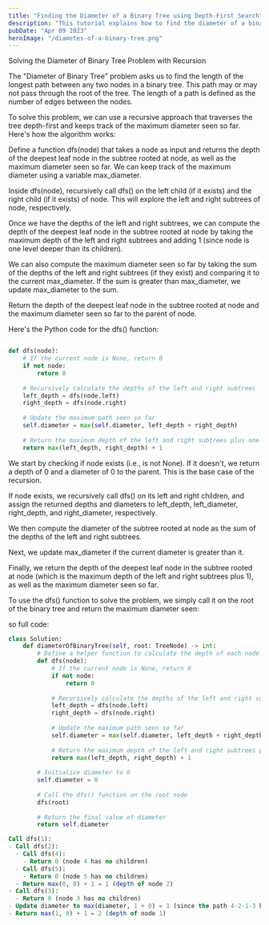 ```yaml
---
title: "Finding the Diameter of a Binary Tree using Depth-First Search"
description: "This tutorial explains how to find the diameter of a binary tree using depth-first search (DFS) algorithm in Python. It includes a step-by-step example to illustrate the process of traversing the tree and calculating the diameter."
pubDate: "Apr 09 2023"
heroImage: "/diametes-of-a-binary-tree.png"
---
```

Solving the Diameter of Binary Tree Problem with Recursion

The "Diameter of Binary Tree" problem asks us to find the length of the longest path between any two nodes in a binary tree. This path may or may not pass through the root of the tree. The length of a path is defined as the number of edges between the nodes.

To solve this problem, we can use a recursive approach that traverses the tree depth-first and keeps track of the maximum diameter seen so far. Here's how the algorithm works:

Define a function dfs(node) that takes a node as input and returns the depth of the deepest leaf node in the subtree rooted at node, as well as the maximum diameter seen so far. We can keep track of the maximum diameter using a variable max_diameter.

Inside dfs(node), recursively call dfs() on the left child (if it exists) and the right child (if it exists) of node. This will explore the left and right subtrees of node, respectively.

Once we have the depths of the left and right subtrees, we can compute the depth of the deepest leaf node in the subtree rooted at node by taking the maximum depth of the left and right subtrees and adding 1 (since node is one level deeper than its children).

We can also compute the maximum diameter seen so far by taking the sum of the depths of the left and right subtrees (if they exist) and comparing it to the current max_diameter. If the sum is greater than max_diameter, we update max_diameter to the sum.

Return the depth of the deepest leaf node in the subtree rooted at node and the maximum diameter seen so far to the parent of node.

Here's the Python code for the dfs() function:

```python

def dfs(node):
    # If the current node is None, return 0
    if not node:
        return 0
    
    # Recursively calculate the depths of the left and right subtrees
    left_depth = dfs(node.left)
    right_depth = dfs(node.right)
    
    # Update the maximum path seen so far
    self.diameter = max(self.diameter, left_depth + right_depth)
    
    # Return the maximum depth of the left and right subtrees plus one
    return max(left_depth, right_depth) + 1

```
We start by checking if node exists (i.e., is not None). If it doesn't, we return a depth of 0 and a diameter of 0 to the parent. This is the base case of the recursion.

If node exists, we recursively call dfs() on its left and right children, and assign the returned depths and diameters to left_depth, left_diameter, right_depth, and right_diameter, respectively.

We then compute the diameter of the subtree rooted at node as the sum of the depths of the left and right subtrees.

Next, we update max_diameter if the current diameter is greater than it.

Finally, we return the depth of the deepest leaf node in the subtree rooted at node (which is the maximum depth of the left and right subtrees plus 1), as well as the maximum diameter seen so far.

To use the dfs() function to solve the problem, we simply call it on the root of the binary tree and return the maximum diameter seen:

so full code: 

```python
class Solution:
    def diameterOfBinaryTree(self, root: TreeNode) -> int:
        # Define a helper function to calculate the depth of each node
        def dfs(node):
            # If the current node is None, return 0
            if not node:
                return 0
            
            # Recursively calculate the depths of the left and right subtrees
            left_depth = dfs(node.left)
            right_depth = dfs(node.right)
            
            # Update the maximum path seen so far
            self.diameter = max(self.diameter, left_depth + right_depth)
            
            # Return the maximum depth of the left and right subtrees plus one
            return max(left_depth, right_depth) + 1
        
        # Initialize diameter to 0
        self.diameter = 0
        
        # Call the dfs() function on the root node
        dfs(root)
        
        # Return the final value of diameter
        return self.diameter

```

```sql
Call dfs(1):
- Call dfs(2):
  - Call dfs(4):
    - Return 0 (node 4 has no children)
  - Call dfs(5):
    - Return 0 (node 5 has no children)
  - Return max(0, 0) + 1 = 1 (depth of node 2)
- Call dfs(3):
  - Return 0 (node 3 has no children)
- Update diameter to max(diameter, 1 + 0) = 1 (since the path 4-2-1-3 has length 3)
- Return max(1, 0) + 1 = 2 (depth of node 1)
```
